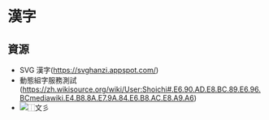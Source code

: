 # 漢字

## 資源
- SVG 漢字(https://svghanzi.appspot.com/)
- 動態組字服務測試(https://zh.wikisource.org/wiki/User:Shoichi#.E6.90.AD.E8.BC.89.E6.96.BCmediawiki.E4.B8.8A.E7.9A.84.E6.B8.AC.E8.A9.A6)
- ![⿰文彡](https://tools.wmflabs.org/idsgen/⿰文彡.svg?字體=楷體)
